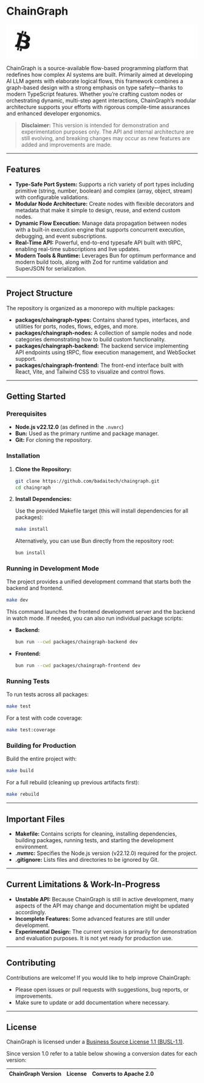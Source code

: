 # ChainGraph

![dark_bg2.png](docs/images/dark_bg2.png)

ChainGraph is a source-available flow-based programming platform that redefines how complex AI systems are built. Primarily aimed at developing AI LLM agents with elaborate logical flows, this framework combines a graph-based design with a strong emphasis on type safety—thanks to modern TypeScript features. Whether you’re crafting custom nodes or orchestrating dynamic, multi-step agent interactions, ChainGraph’s modular architecture supports your efforts with rigorous compile-time assurances and enhanced developer ergonomics.

> **Disclaimer:** This version is intended for demonstration and experimentation purposes only. The API and internal architecture are still evolving, and breaking changes may occur as new features are added and improvements are made.

---

## Features

- **Type-Safe Port System:** Supports a rich variety of port types including primitive (string, number, boolean) and complex (array, object, stream) with configurable validations.
- **Modular Node Architecture:** Create nodes with flexible decorators and metadata that make it simple to design, reuse, and extend custom nodes.
- **Dynamic Flow Execution:** Manage data propagation between nodes with a built-in execution engine that supports concurrent execution, debugging, and event subscriptions.
- **Real-Time API:** Powerful, end-to-end typesafe API built with tRPC, enabling real-time subscriptions and live updates.
- **Modern Tools & Runtime:** Leverages Bun for optimum performance and modern build tools, along with Zod for runtime validation and SuperJSON for serialization.

---

## Project Structure

The repository is organized as a monorepo with multiple packages:

- **packages/chaingraph-types:** Contains shared types, interfaces, and utilities for ports, nodes, flows, edges, and more.
- **packages/chaingraph-nodes:** A collection of sample nodes and node categories demonstrating how to build custom functionality.
- **packages/chaingraph-backend:** The backend service implementing API endpoints using tRPC, flow execution management, and WebSocket support.
- **packages/chaingraph-frontend:** The front-end interface built with React, Vite, and Tailwind CSS to visualize and control flows.

---

## Getting Started

### Prerequisites

- **Node.js v22.12.0** (as defined in the `.nvmrc`)
- **Bun:** Used as the primary runtime and package manager.
- **Git:** For cloning the repository.

### Installation

1. **Clone the Repository:**

   ```sh
   git clone https://github.com/badaitech/chaingraph.git
   cd chaingraph
   ```

2. **Install Dependencies:**

   Use the provided Makefile target (this will install dependencies for all packages):

   ```sh
   make install
   ```

   Alternatively, you can use Bun directly from the repository root:

   ```sh
   bun install
   ```

### Running in Development Mode

The project provides a unified development command that starts both the backend and frontend.

```sh
make dev
```

This command launches the frontend development server and the backend in watch mode. If needed, you can also run individual package scripts:

- **Backend:**
  ```sh
  bun run --cwd packages/chaingraph-backend dev
  ```
- **Frontend:**
  ```sh
  bun run --cwd packages/chaingraph-frontend dev
  ```

### Running Tests

To run tests across all packages:

```sh
make test
```

For a test with code coverage:

```sh
make test:coverage
```

### Building for Production

Build the entire project with:

```sh
make build
```

For a full rebuild (cleaning up previous artifacts first):

```sh
make rebuild
```

---

## Important Files

- **Makefile:** Contains scripts for cleaning, installing dependencies, building packages, running tests, and starting the development environment.
- **.nvmrc:** Specifies the Node.js version (v22.12.0) required for the project.
- **.gitignore:** Lists files and directories to be ignored by Git.

---

## Current Limitations & Work-In-Progress

- **Unstable API:** Because ChainGraph is still in active development, many aspects of the API may change and documentation might be updated accordingly.
- **Incomplete Features:** Some advanced features are still under development.
- **Experimental Design:** The current version is primarily for demonstration and evaluation purposes. It is not yet ready for production use.

---

## Contributing

Contributions are welcome! If you would like to help improve ChainGraph:

- Please open issues or pull requests with suggestions, bug reports, or improvements.
- Make sure to update or add documentation where necessary.

---

## License

ChainGraph is licensed under a [Business Source License 1.1 (BUSL-1.1)](LICENSE.txt).

Since version 1.0 refer to a table below showing a conversion dates for each version:

| ChainGraph Version | License  | Converts to Apache 2.0 |
|--------------------|----------|------------------------|

